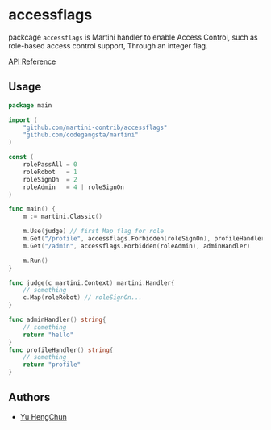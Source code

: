 accessflags
===========

packcage `accessflags` is Martini handler to enable Access Control, such as role-based access control support, Through an integer flag.

[API Reference](http://gowalker.org/martini-contrib/accessflags)

## Usage

~~~go
package main

import (
	"github.com/martini-contrib/accessflags"
	"github.com/codegangsta/martini"
)

const (
	rolePassAll = 0
	roleRobot   = 1
	roleSignOn  = 2
	roleAdmin   = 4 | roleSignOn
)

func main() {
	m := martini.Classic()

	m.Use(judge) // first Map flag for role
	m.Get("/profile", accessflags.Forbidden(roleSignOn), profileHandler)
	m.Get("/admin", accessflags.Forbidden(roleAdmin), adminHandler)

	m.Run()
}

func judge(c martini.Context) martini.Handler{
	// something
	c.Map(roleRobot) // roleSignOn...
}

func adminHandler() string{
	// something
	return "hello"
}
func profileHandler() string{
	// something
	return "profile"
}
~~~

## Authors
* [Yu HengChun](http://github.com/achun)
